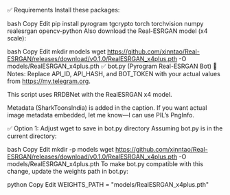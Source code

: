 ✅ Requirements
Install these packages:

bash
Copy
Edit
pip install pyrogram tgcrypto torch torchvision numpy realesrgan opencv-python
Also download the Real-ESRGAN model (x4 scale):

bash
Copy
Edit
mkdir models
wget https://github.com/xinntao/Real-ESRGAN/releases/download/v0.1.0/RealESRGAN_x4plus.pth -O models/RealESRGAN_x4plus.pth
✅ bot.py (Pyrogram Real-ESRGAN Bot)
📝 Notes:
Replace API_ID, API_HASH, and BOT_TOKEN with your actual values from https://my.telegram.org.

This script uses RRDBNet with the RealESRGAN x4 model.

Metadata (SharkToonsIndia) is added in the caption. If you want actual image metadata embedded, let me know—I can use PIL’s PngInfo.


✅ Option 1: Adjust wget to save in bot.py directory
Assuming bot.py is in the current directory:

bash
Copy
Edit
mkdir -p models
wget https://github.com/xinntao/Real-ESRGAN/releases/download/v0.1.0/RealESRGAN_x4plus.pth -O models/RealESRGAN_x4plus.pth
To make bot.py compatible with this change, update the weights path in bot.py:

python
Copy
Edit
WEIGHTS_PATH = "models/RealESRGAN_x4plus.pth"
